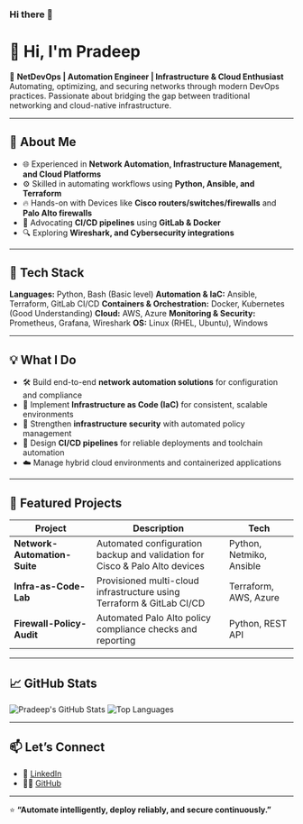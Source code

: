 ### Hi there 👋

<!--
**pradeepbabar31/pradeepbabar31** is a ✨ _special_ ✨ repository because its `README.md` (this file) appears on your GitHub profile.

Here are some ideas to get you started:
-->


# 👋 Hi, I'm Pradeep

🚀 **NetDevOps | Automation Engineer | Infrastructure & Cloud Enthusiast**
Automating, optimizing, and securing networks through modern DevOps practices. Passionate about bridging the gap between traditional networking and cloud-native infrastructure.

---

## 🧠 About Me

* 🌐 Experienced in **Network Automation, Infrastructure Management, and Cloud Platforms**
* ⚙️ Skilled in automating workflows using **Python, Ansible, and Terraform**
* 🔥 Hands-on with Devices like **Cisco routers/switches/firewalls** and **Palo Alto firewalls**
* 🧩 Advocating **CI/CD pipelines** using **GitLab & Docker**
* 🔍 Exploring **Wireshark, and Cybersecurity integrations** 

---

## 🧰 Tech Stack

**Languages:** Python, Bash (Basic level)
**Automation & IaC:** Ansible, Terraform, GitLab CI/CD
**Containers & Orchestration:** Docker, Kubernetes (Good Understanding)
**Cloud:** AWS, Azure
**Monitoring & Security:** Prometheus, Grafana, Wireshark
**OS:** Linux (RHEL, Ubuntu), Windows 

---

## 💡 What I Do

* 🛠️ Build end-to-end **network automation solutions** for configuration and compliance
* 🚀 Implement **Infrastructure as Code (IaC)** for consistent, scalable environments
* 🔐 Strengthen **infrastructure security** with automated policy management
* 🔄 Design **CI/CD pipelines** for reliable deployments and toolchain automation
* ☁️ Manage hybrid cloud environments and containerized applications

---

## 📂 Featured Projects

| Project                      | Description                                                                 | Tech                      |
| ---------------------------- | --------------------------------------------------------------------------- | ------------------------- |
| **Network-Automation-Suite** | Automated configuration backup and validation for Cisco & Palo Alto devices | Python, Netmiko, Ansible  |
| **Infra-as-Code-Lab**        | Provisioned multi-cloud infrastructure using Terraform & GitLab CI/CD       | Terraform, AWS, Azure     |
| **Firewall-Policy-Audit**    | Automated Palo Alto policy compliance checks and reporting                  | Python, REST API          |


---

## 📈 GitHub Stats

![Pradeep's GitHub Stats](https://github-readme-stats.vercel.app/api?username=PradeepBabar\&show_icons=true\&theme=tokyonight)
![Top Languages](https://github-readme-stats.vercel.app/api/top-langs/?username=PradeepBabar\&layout=compact\&theme=tokyonight)

---

## 📫 Let’s Connect

* 💼 [LinkedIn](#)
* 🧑‍💻 [GitHub](https://github.com/pradeepbabar)

---

⭐ **“Automate intelligently, deploy reliably, and secure continuously.”**

